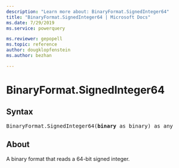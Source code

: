 ```yaml
---
description: "Learn more about: BinaryFormat.SignedInteger64"
title: "BinaryFormat.SignedInteger64 | Microsoft Docs"
ms.date: 7/29/2019
ms.service: powerquery

ms.reviewer: gepopell
ms.topic: reference
author: dougklopfenstein
ms.author: bezhan

---
```

# BinaryFormat.SignedInteger64

## Syntax

<pre>
BinaryFormat.SignedInteger64(<b>binary</b> as binary) as any  
</pre>
  
## About  
A binary format that reads a 64-bit signed integer.  
 
